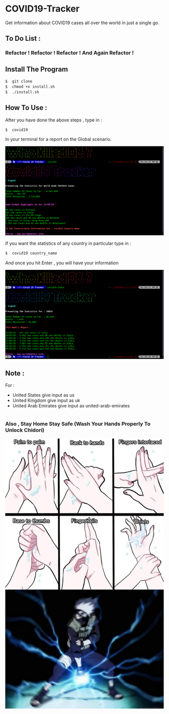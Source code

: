 # COVID19-Tracker

Get information about COVID19 cases all over the world in just a single go.

## To Do List :
### Refactor ! Refactor ! Refactor ! And Again Refactor !

## Install The Program

```bash
$  git clone 
$  chmod +x install.sh
$  ./install.sh
```

## How To Use : 
After you have done the above steps , type in :

```bash
$  covid19
```

In your terminal for a report on the Global scenario.

![](https://github.com/whokilleddb/covid19tracker/blob/master/Images/SS1.png)

If you want the statistics of any country in particular type in : 

```bash
$  covid19 country_name
```

And once you hit Enter , you will have your information

![](https://github.com/whokilleddb/covid19tracker/blob/master/Images/SS2.png)

## Note :

For :
* United States give input as us
* United Kingdom give input as uk
* United Arab Emirates give input as united-arab-emirates
#
#

### Also , Stay Home Stay Safe (Wash Your Hands Properly To Unlock Chidori)


![](https://github.com/whokilleddb/covid19tracker/blob/master/Images/staysafe.png)

